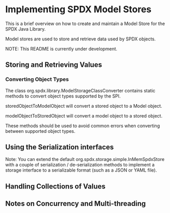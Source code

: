 # Implementing SPDX Model Stores

This is a brief overview on how to create and maintain a Model Store for the SPDX Java Library.

Model stores are used to store and retrieve data used by SPDX objects.

NOTE: This README is currently under development.

## Storing and Retrieving Values

### Converting Object Types

The class org.spdx.library.ModelStorageClassConverter contains static methods to convert object types supported by the SPI.

storedObjectToModelObject will convert a stored object to a Model object.

modelObjectToStoredObject will convert a model object to a stored object.

These methods should be used to avoid common errors when converting between supported object types.

## Using the Serialization interfaces

Note: You can extend the default org.spdx.storage.simple.InMemSpdxStore with a couple of serialization / de-serialization methods to implement a storage interface to a serializable format (such as a JSON or YAML file).

## Handling Collections of Values

## Notes on Concurrency and Multi-threading
